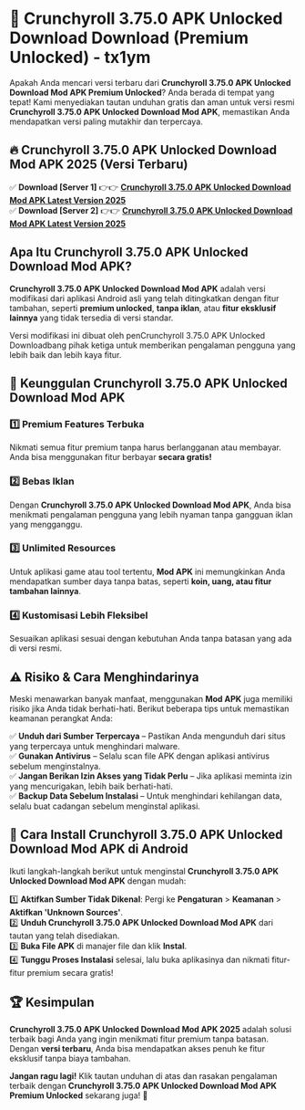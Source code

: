 # 🎯 Crunchyroll 3.75.0 APK Unlocked Download  Download (Premium Unlocked) -  tx1ym

Apakah Anda mencari versi terbaru dari **Crunchyroll 3.75.0 APK Unlocked Download Mod APK Premium Unlocked**? Anda berada di tempat yang tepat! Kami menyediakan tautan unduhan gratis dan aman untuk versi resmi **Crunchyroll 3.75.0 APK Unlocked Download Mod APK**, memastikan Anda mendapatkan versi paling mutakhir dan terpercaya.

## 🔥 Crunchyroll 3.75.0 APK Unlocked Download Mod APK 2025 (Versi Terbaru)

✅ **Download [Server 1]** 👉👉 [**Crunchyroll 3.75.0 APK Unlocked Download Mod APK Latest Version 2025**](https://momento.my/?title=Crunchyroll_3.75.0_APK_Unlocked_Download)  
✅ **Download [Server 2]** 👉👉 [**Crunchyroll 3.75.0 APK Unlocked Download Mod APK Latest Version 2025**](https://momento.my/?title=Crunchyroll_3.75.0_APK_Unlocked_Download)  

## Apa Itu Crunchyroll 3.75.0 APK Unlocked Download Mod APK?

**Crunchyroll 3.75.0 APK Unlocked Download Mod APK** adalah versi modifikasi dari aplikasi Android asli yang telah ditingkatkan dengan fitur tambahan, seperti **premium unlocked**, **tanpa iklan**, atau **fitur eksklusif lainnya** yang tidak tersedia di versi standar.

Versi modifikasi ini dibuat oleh penCrunchyroll 3.75.0 APK Unlocked Downloadbang pihak ketiga untuk memberikan pengalaman pengguna yang lebih baik dan lebih kaya fitur.

## 🎯 Keunggulan Crunchyroll 3.75.0 APK Unlocked Download Mod APK

### 1️⃣ Premium Features Terbuka
Nikmati semua fitur premium tanpa harus berlangganan atau membayar. Anda bisa menggunakan fitur berbayar **secara gratis!**

### 2️⃣ Bebas Iklan
Dengan **Crunchyroll 3.75.0 APK Unlocked Download Mod APK**, Anda bisa menikmati pengalaman pengguna yang lebih nyaman tanpa gangguan iklan yang mengganggu.

### 3️⃣ Unlimited Resources
Untuk aplikasi game atau tool tertentu, **Mod APK** ini memungkinkan Anda mendapatkan sumber daya tanpa batas, seperti **koin, uang, atau fitur tambahan lainnya**.

### 4️⃣ Kustomisasi Lebih Fleksibel
Sesuaikan aplikasi sesuai dengan kebutuhan Anda tanpa batasan yang ada di versi resmi.

## ⚠️ Risiko & Cara Menghindarinya

Meski menawarkan banyak manfaat, menggunakan **Mod APK** juga memiliki risiko jika Anda tidak berhati-hati. Berikut beberapa tips untuk memastikan keamanan perangkat Anda:

✅ **Unduh dari Sumber Terpercaya** – Pastikan Anda mengunduh dari situs yang terpercaya untuk menghindari malware.  
✅ **Gunakan Antivirus** – Selalu scan file APK dengan aplikasi antivirus sebelum menginstalnya.  
✅ **Jangan Berikan Izin Akses yang Tidak Perlu** – Jika aplikasi meminta izin yang mencurigakan, lebih baik berhati-hati.  
✅ **Backup Data Sebelum Instalasi** – Untuk menghindari kehilangan data, selalu buat cadangan sebelum menginstal aplikasi.

## 📌 Cara Install Crunchyroll 3.75.0 APK Unlocked Download Mod APK di Android

Ikuti langkah-langkah berikut untuk menginstal **Crunchyroll 3.75.0 APK Unlocked Download Mod APK** dengan mudah:

1️⃣ **Aktifkan Sumber Tidak Dikenal**: Pergi ke **Pengaturan** > **Keamanan** > **Aktifkan 'Unknown Sources'**.  
2️⃣ **Unduh Crunchyroll 3.75.0 APK Unlocked Download Mod APK** dari tautan yang telah disediakan.  
3️⃣ **Buka File APK** di manajer file dan klik **Instal**.  
4️⃣ **Tunggu Proses Instalasi** selesai, lalu buka aplikasinya dan nikmati fitur-fitur premium secara gratis!

## 🏆 Kesimpulan

**Crunchyroll 3.75.0 APK Unlocked Download Mod APK 2025** adalah solusi terbaik bagi Anda yang ingin menikmati fitur premium tanpa batasan. Dengan **versi terbaru**, Anda bisa mendapatkan akses penuh ke fitur eksklusif tanpa biaya tambahan.

**Jangan ragu lagi!** Klik tautan unduhan di atas dan rasakan pengalaman terbaik dengan **Crunchyroll 3.75.0 APK Unlocked Download Mod APK Premium Unlocked** sekarang juga! 🚀
